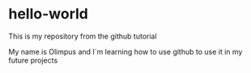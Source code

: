 # hello-world
This is my repository from the github tutorial

My name is Olimpus and I´m learning how to use github to use it in my future projects

